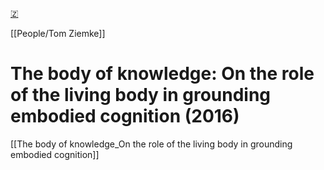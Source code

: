 [🇿](zotero://select/library/items/WVHUVLKM)

[[People/Tom Ziemke]] 
# The body of knowledge: On the role of the living body in grounding embodied cognition (2016)

[[The body of knowledge_On the role of the living body in grounding embodied cognition]]